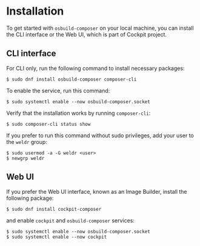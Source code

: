 # Installation

To get started with `osbuild-composer` on your local machine, you can install the CLI interface or the Web UI, which is part of Cockpit project. 

## CLI interface

For CLI only, run the following command to install necessary packages:

```
$ sudo dnf install osbuild-composer composer-cli
```

To enable the service, run this command:

```
$ sudo systemctl enable --now osbuild-composer.socket
```

Verify that the installation works by running `composer-cli`:

```
$ sudo composer-cli status show
```

If you prefer to run this command without sudo privileges, add your user to the `weldr` group:

```
$ sudo usermod -a -G weldr <user>
$ newgrp weldr
```

## Web UI

If you prefer the Web UI interface, known as an Image Builder, install the following package:

```
$ sudo dnf install cockpit-composer
```

and enable `cockpit` and `osbuild-composer` services:

```
$ sudo systemctl enable --now osbuild-composer.socket
$ sudo systemctl enable --now cockpit
```

